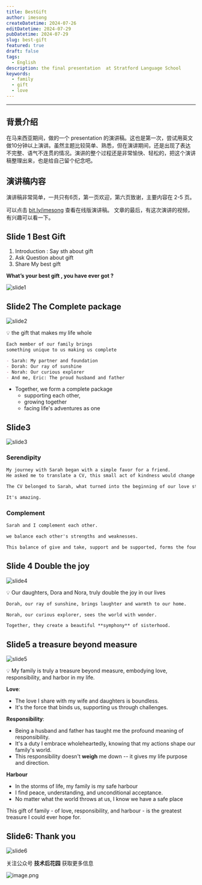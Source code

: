```yaml
---
title: BestGift
author: imesong
createDatetime: 2024-07-26
editDatetime: 2024-07-29
pubDatetime: 2024-07-29
slug: best-gift
featured: true
draft: false
tags:
  - English
description: the final presentation  at Stratford Language School
keywords:
  - family
  - gift
  - love
---
```


---

## 背景介绍

在马来西亚期间，做的一个 presentation 的演讲稿。这也是第一次，尝试用英文做10分钟以上演讲。虽然主题比较简单、熟悉，但在演讲期间，还是出现了表达不完整、语气不连贯的情况。演讲的整个过程还是非常愉快、轻松的，把这个演讲稿整理出来，也是给自己留个纪念吧。

## 演讲稿内容

演讲稿非常简单，一共只有6页，第一页欢迎，第六页致谢，主要内容在 2-5 页。

可以点击 [bit.ly/imesong](https://bit.ly/imesong) 查看在线版演讲稿。 文章的最后，有这次演讲的视频，有兴趣可以看一下。

## Slide 1 Best Gift

1. Introduction : Say sth about gift
2. Ask Question about gift
3. Share My best gift

**What’s your best gift , you have ever got ?**

![slide1](https://img.imesong.com/file/3d0632ae8e19572f125b9.png)

## Slide2 The Complete package

![slide2](https://img.imesong.com/file/45f18a6e99a3ffabfcb2b.png)

<aside>
💡 the gift that makes my life whole
</aside>

```markdown
Each member of our family brings
something unique to us making us complete

- Sarah: My partner and foundation
- Dorah: Our ray of sunshine
- Norah: Our curious explorer
- And me, Eric: The proud husband and father
```

- Together, we form a complete package
  - supporting each other,
  - growing together
  - facing life's adventures as one

## Slide3

![slide3](https://img.imesong.com/file/f71b897ace7a9c5b2af43.png)

### Serendipity

```markdown
My journey with Sarah began with a simple favor for a friend.
He asked me to translate a CV, this small act of kindness would change my life forever.

The CV belonged to Sarah, what turned into the beginning of our love story.

It's amazing.
```

### Complement

```markdown
Sarah and I complement each other.

we balance each other's strengths and weaknesses.

This balance of give and take, support and be supported, forms the foundation of our family life."
```

## Slide 4 Double the joy

![slide4](https://img.imesong.com/file/68ba02c80066ceb57778e.png)

<aside>
💡 Our daughters, Dora and Nora, truly double the joy in our lives

</aside>

```markdown
Dorah, our ray of sunshine, brings laughter and warmth to our home.

Norah, our curious explorer, sees the world with wonder.

Together, they create a beautiful **symphony** of sisterhood.
```

## Slide5 a treasure beyond measure

![slide5](https://img.imesong.com/file/ec1fd51dfc1e1b85bdde8.png)

<aside>
💡 My family is truly a treasure beyond measure, embodying love, responsibility, and harbor in my life.

</aside>

**Love**:

- The love I share with my wife and daughters is boundless.
- It's the force that binds us, supporting us through challenges.

**Responsibility**:

- Being a husband and father has taught me the profound meaning of responsibility.
- It's a duty I embrace wholeheartedly, knowing that my actions shape our family's world.
- This responsibility doesn't **weigh** me down -- it gives my life purpose and direction.

**Harbour**

- In the storms of life, my family is my safe harbour
- I find peace, understanding, and unconditional acceptance.
- No matter what the world throws at us, I know we have a safe place

This gift of family - of love, responsibility, and harbour - is the greatest treasure I could ever hope for.

## Slide6: Thank you

![slide6](https://img.imesong.com/file/c6867c440ec4c9999281c.png)

关注公众号 **技术后花园** 获取更多信息

![image.png](https://img.imesong.com/file/9e0dc4dc2d2acd363d535.png)
